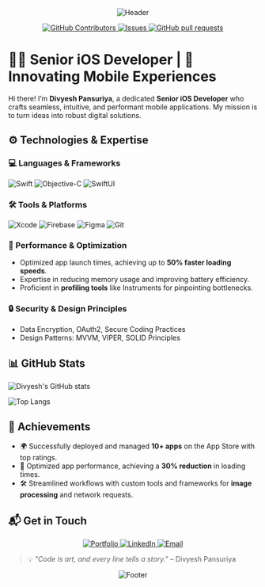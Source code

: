<div align="center">
  <img src="https://capsule-render.vercel.app/api?type=waving&color=0:ff6f61,100:ffc371&height=200&section=header&text=Divyesh%20Pansuriya&fontSize=40&fontColor=ffffff&fontAlignY=50" alt="Header" />
</div>

<p align="center">
    <a href="https://github.com/divyesh-pansuriya/github-readme-stats/graphs/contributors">
      <img alt="GitHub Contributors" src="https://img.shields.io/github/contributors/divyesh-pansuriya/github-readme-stats" />
    </a>
    <a href="https://github.com/divyesh-pansuriya/github-readme-stats/issues">
      <img alt="Issues" src="https://img.shields.io/github/issues/divyesh-pansuriya/github-readme-stats?color=0088ff" />
    </a>
    <a href="https://github.com/divyesh-pansuriya/github-readme-stats/pulls">
      <img alt="GitHub pull requests" src="https://img.shields.io/github/issues-pr/divyesh-pansuriya/github-readme-stats?color=0088ff" />
    </a>
  </p>

# 👨‍💻 Senior iOS Developer | 🚀 Innovating Mobile Experiences

Hi there! I’m **Divyesh Pansuriya**, a dedicated **Senior iOS Developer** who crafts seamless, intuitive, and performant mobile applications. My mission is to turn ideas into robust digital solutions.

## ⚙️ Technologies & Expertise
### 💻 Languages & Frameworks
![Swift](https://img.shields.io/badge/Swift-FA7343?style=for-the-badge&logo=swift&logoColor=white)
![Objective-C](https://img.shields.io/badge/Objective--C-1572B6?style=for-the-badge&logo=c&logoColor=white)
![SwiftUI](https://img.shields.io/badge/SwiftUI-000000?style=for-the-badge&logo=apple&logoColor=white)

### 🛠 Tools & Platforms
![Xcode](https://img.shields.io/badge/Xcode-1572B6?style=for-the-badge&logo=xcode&logoColor=white)
![Firebase](https://img.shields.io/badge/Firebase-FFCA28?style=for-the-badge&logo=firebase&logoColor=black)
![Figma](https://img.shields.io/badge/Figma-000000?style=for-the-badge&logo=figma&logoColor=white)
![Git](https://img.shields.io/badge/Git-F05032?style=for-the-badge&logo=git&logoColor=white)

### 🔧 Performance & Optimization
- Optimized app launch times, achieving up to **50% faster loading speeds**.  
- Expertise in reducing memory usage and improving battery efficiency.  
- Proficient in **profiling tools** like Instruments for pinpointing bottlenecks.
  
### 🔒 Security & Design Principles
- Data Encryption, OAuth2, Secure Coding Practices  
- Design Patterns: MVVM, VIPER, SOLID Principles  

## 📊 GitHub Stats

![Divyesh's GitHub stats](https://github-readme-stats.vercel.app/api?username=divyesh-pansuriya\&bg_color=30,e96443,904e95\&title_color=fff\&text_color=fff) 

![Top Langs](https://github-readme-stats.vercel.app/api/top-langs/?username=divyesh-pansuriya\&layout=compact)

## 🌟 Achievements
- 🌍 Successfully deployed and managed **10+ apps** on the App Store with top ratings.  
- 🚀 Optimized app performance, achieving a **30% reduction** in loading times.  
- 🛠 Streamlined workflows with custom tools and frameworks for **image processing** and network requests.  

## 📬 Get in Touch
<div align="center">
  <a href="https://divyesh-pansuriya.github.io/">
    <img src="https://img.shields.io/badge/Portfolio-0052CC?style=for-the-badge&logo=About.me&logoColor=white" alt="Portfolio" />
  </a>
  <a href="https://www.linkedin.com/in/divyesh-pansuriya">
    <img src="https://img.shields.io/badge/LinkedIn-0A66C2?style=for-the-badge&logo=linkedin&logoColor=white" alt="LinkedIn" />
  </a>
  <a href="mailto:adpansuriya7300@gmail.com">
    <img src="https://img.shields.io/badge/Email-D14836?style=for-the-badge&logo=gmail&logoColor=white" alt="Email" />
  </a>
</div>

> 💡 _"Code is art, and every line tells a story."_ – Divyesh Pansuriya  

<div align="center">
  <img src="https://capsule-render.vercel.app/api?type=waving&color=0:ffc371,100:ff6f61&text=Thank%20You&fontSize=25&fontColor=ffffff&height=100&section=footer&fontAlignY=75" alt="Footer" />
</div>
